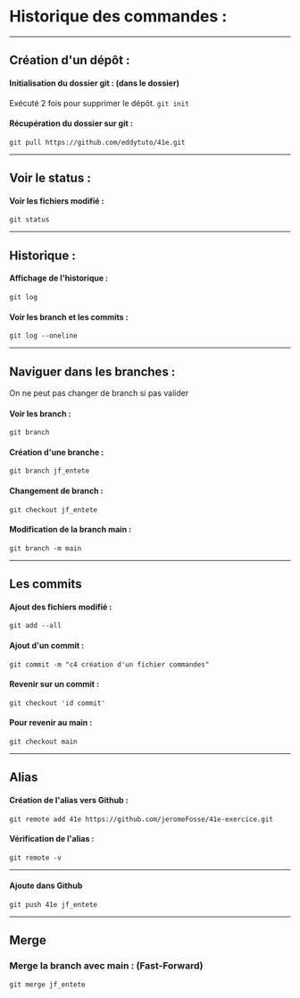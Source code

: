# Historique des commandes :
------------

## Création d'un dépôt :

####  Initialisation du dossier git : (dans le dossier)
Exécuté 2 fois pour supprimer le dépôt.
    `git init`

####  Récupération du dossier sur git :
    git pull https://github.com/eddytuto/41e.git

---

## Voir le status :

####  Voir les fichiers modifié : 
    git status

--- 

## Historique :

####  Affichage de l'historique :
    git log
####  Voir les branch et les commits :
    git log --oneline

---
## Naviguer dans les branches :

On ne peut pas changer de branch si pas valider

####  Voir les branch :
    git branch
####  Création d'une branche :
    git branch jf_entete
####  Changement de branch : 
    git checkout jf_entete
####  Modification de la branch main :
    git branch -m main

---
## Les commits

#### Ajout des fichiers modifié :
    git add --all

#### Ajout d'un commit :
    git commit -m "c4 création d'un fichier commandes"

####  Revenir sur un commit :
    git checkout 'id commit'
####  Pour revenir au main :
    git checkout main

---
## Alias

####  Création de l'alias vers Github :
    git remote add 41e https://github.com/jeromeFosse/41e-exercice.git
####  Vérification de l'alias :
    git remote -v

---
#### Ajoute dans Github
    git push 41e jf_entete

---
## Merge

### Merge la branch avec main : (Fast-Forward)
    git merge jf_entete


